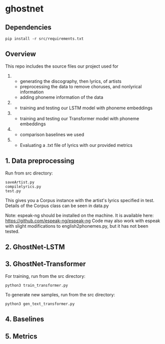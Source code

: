 # ghostnet
## Dependencies
```
pip install -r src/requirements.txt
```

## Overview
This repo includes the source files our project used for
1) - generating the discography, then lyrics, of artists 
   - preprocessing the data to remove choruses, and nonlyrical information
   - adding phoneme information of the data
2) - training and testing our LSTM model with phoneme embeddings
3) - training and testing our Transformer model with phoneme embeddings
4) - comparison baselines we used
5) - Evaluating a .txt file of lyrics with our provided metrics
   
## 1. Data preprocessing
Run from src directory:
```
saveArtist.py
compilelyrics.py
test.py
```

This gives you a Corpus instance with the artist's lyrics specified in test.
Details of the Corpus class can be seen in data.py

Note: espeak-ng should be installed on the machine. It is available here: https://github.com/espeak-ng/espeak-ng
Code may also work with espeak with slight modifications to english2phonemes.py, but it has not been tested.

## 2. GhostNet-LSTM

## 3. GhostNet-Transformer
For training, run from the src directory: 
```
python3 train_transformer.py
```

To generate new samples, run from the src directory: 
```
python3 gen_text_transformer.py
```

## 4. Baselines

## 5. Metrics




